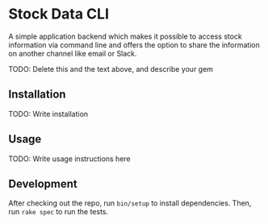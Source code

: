 # Stock Data CLI

A simple application backend which makes it possible to access stock information via command line and offers the option to share the information on another channel like email or Slack.

TODO: Delete this and the text above, and describe your gem

## Installation

TODO: Write installation

## Usage

TODO: Write usage instructions here

## Development

After checking out the repo, run `bin/setup` to install dependencies. Then, run `rake spec` to run the tests. 
